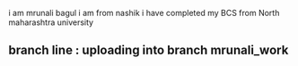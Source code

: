 i am mrunali bagul
i am from nashik i have completed my BCS from North maharashtra university

branch line : uploading into branch mrunali_work
------------------

